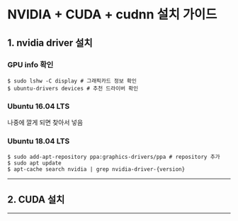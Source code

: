 
# NVIDIA + CUDA + cudnn 설치 가이드



## 1. nvidia driver 설치 

  ### GPU info 확인
  ```
  $ sudo lshw -C display # 그래픽카드 정보 확인
  $ ubuntu-drivers devices # 추천 드라이버 확인
  ```
  ### Ubuntu 16.04 LTS 
  나중에 깔게 되면 찾아서 넣음
  
  
  

  ### Ubuntu 18.04 LTS 
  ```
  $ sudo add-apt-repository ppa:graphics-drivers/ppa # repository 추가
  $ sudo apt update
  $ apt-cache search nvidia | grep nvidia-driver-{version}
  
  ```



---

## 2. CUDA 설치



---
